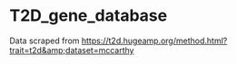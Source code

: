 # T2D_gene_database
Data scraped from https://t2d.hugeamp.org/method.html?trait=t2d&amp;dataset=mccarthy
